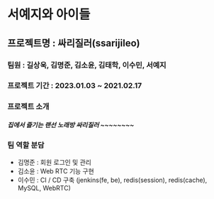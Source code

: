 # 서예지와 아이들

## 프로젝트명 : 싸리질러(ssarijileo)

### 팀원 : 길상욱, 김명준, 김소윤, 김태학, 이수민, 서예지

### 프로젝트 기간 : 2023.01.03 ~ 2021.02.17

### 프로젝트 소개

##### 집에서 즐기는 랜선 노래방 싸리질러 ~~~~~~~~

### 팀 역할 분담

* 김명준 : 회원 로그인 및 관리
* 김소윤 : Web RTC 기능 구현
* 이수민 : CI / CD 구축 (jenkins(fe, be), redis(session), redis(cache), MySQL, WebRTC)
